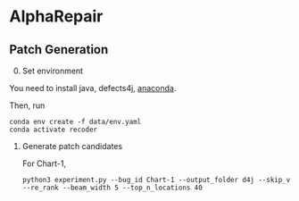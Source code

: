 # AlphaRepair

## Patch Generation

0. Set environment

You need to install java, defects4j, [anaconda](https://www.anaconda.com/).

Then, run

```
conda env create -f data/env.yaml
conda activate recoder
```

1. Generate patch candidates

    For Chart-1,

    ```
    python3 experiment.py --bug_id Chart-1 --output_folder d4j --skip_v --re_rank --beam_width 5 --top_n_locations 40
    ```

